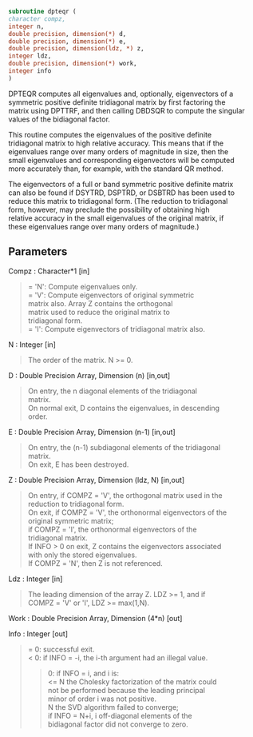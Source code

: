 ```fortran  
subroutine dpteqr (  
character compz,  
integer n,  
double precision, dimension(*) d,  
double precision, dimension(*) e,  
double precision, dimension(ldz, *) z,  
integer ldz,  
double precision, dimension(*) work,  
integer info  
)  
```  
  
DPTEQR computes all eigenvalues and, optionally, eigenvectors of a  
symmetric positive definite tridiagonal matrix by first factoring the  
matrix using DPTTRF, and then calling DBDSQR to compute the singular  
values of the bidiagonal factor.  
  
This routine computes the eigenvalues of the positive definite  
tridiagonal matrix to high relative accuracy.  This means that if the  
eigenvalues range over many orders of magnitude in size, then the  
small eigenvalues and corresponding eigenvectors will be computed  
more accurately than, for example, with the standard QR method.  
  
The eigenvectors of a full or band symmetric positive definite matrix  
can also be found if DSYTRD, DSPTRD, or DSBTRD has been used to  
reduce this matrix to tridiagonal form. (The reduction to tridiagonal  
form, however, may preclude the possibility of obtaining high  
relative accuracy in the small eigenvalues of the original matrix, if  
these eigenvalues range over many orders of magnitude.)  
  
## Parameters  
Compz : Character*1 [in]  
> = 'N':  Compute eigenvalues only.  
> = 'V':  Compute eigenvectors of original symmetric  
> matrix also.  Array Z contains the orthogonal  
> matrix used to reduce the original matrix to  
> tridiagonal form.  
> = 'I':  Compute eigenvectors of tridiagonal matrix also.  
  
N : Integer [in]  
> The order of the matrix.  N >= 0.  
  
D : Double Precision Array, Dimension (n) [in,out]  
> On entry, the n diagonal elements of the tridiagonal  
> matrix.  
> On normal exit, D contains the eigenvalues, in descending  
> order.  
  
E : Double Precision Array, Dimension (n-1) [in,out]  
> On entry, the (n-1) subdiagonal elements of the tridiagonal  
> matrix.  
> On exit, E has been destroyed.  
  
Z : Double Precision Array, Dimension (ldz, N) [in,out]  
> On entry, if COMPZ = 'V', the orthogonal matrix used in the  
> reduction to tridiagonal form.  
> On exit, if COMPZ = 'V', the orthonormal eigenvectors of the  
> original symmetric matrix;  
> if COMPZ = 'I', the orthonormal eigenvectors of the  
> tridiagonal matrix.  
> If INFO > 0 on exit, Z contains the eigenvectors associated  
> with only the stored eigenvalues.  
> If  COMPZ = 'N', then Z is not referenced.  
  
Ldz : Integer [in]  
> The leading dimension of the array Z.  LDZ >= 1, and if  
> COMPZ = 'V' or 'I', LDZ >= max(1,N).  
  
Work : Double Precision Array, Dimension (4*n) [out]  
  
Info : Integer [out]  
> = 0:  successful exit.  
> < 0:  if INFO = -i, the i-th argument had an illegal value.  
> > 0:  if INFO = i, and i is:  
> <= N  the Cholesky factorization of the matrix could  
> not be performed because the leading principal  
> minor of order i was not positive.  
> > N   the SVD algorithm failed to converge;  
> if INFO = N+i, i off-diagonal elements of the  
> bidiagonal factor did not converge to zero.  
  
